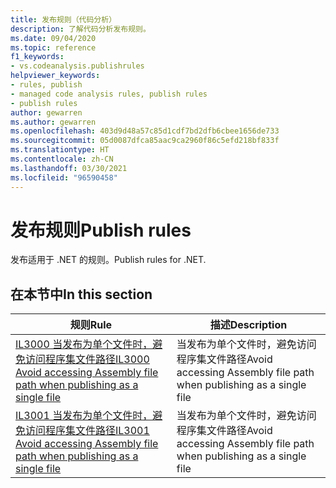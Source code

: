```yaml
---
title: 发布规则（代码分析）
description: 了解代码分析发布规则。
ms.date: 09/04/2020
ms.topic: reference
f1_keywords:
- vs.codeanalysis.publishrules
helpviewer_keywords:
- rules, publish
- managed code analysis rules, publish rules
- publish rules
author: gewarren
ms.author: gewarren
ms.openlocfilehash: 403d9d48a57c85d1cdf7bd2dfb6cbee1656de733
ms.sourcegitcommit: 05d0087dfca85aac9ca2960f86c5efd218bf833f
ms.translationtype: HT
ms.contentlocale: zh-CN
ms.lasthandoff: 03/30/2021
ms.locfileid: "96590458"
---
```

# <a name="publish-rules"></a><span data-ttu-id="9c500-103">发布规则</span><span class="sxs-lookup"><span data-stu-id="9c500-103">Publish rules</span></span>

<span data-ttu-id="9c500-104">发布适用于 .NET 的规则。</span><span class="sxs-lookup"><span data-stu-id="9c500-104">Publish rules for .NET.</span></span>

## <a name="in-this-section"></a><span data-ttu-id="9c500-105">在本节中</span><span class="sxs-lookup"><span data-stu-id="9c500-105">In this section</span></span>

|<span data-ttu-id="9c500-106">规则</span><span class="sxs-lookup"><span data-stu-id="9c500-106">Rule</span></span>|<span data-ttu-id="9c500-107">描述</span><span class="sxs-lookup"><span data-stu-id="9c500-107">Description</span></span>|
|----------|-----------------|
|[<span data-ttu-id="9c500-108">IL3000 当发布为单个文件时，避免访问程序集文件路径</span><span class="sxs-lookup"><span data-stu-id="9c500-108">IL3000 Avoid accessing Assembly file path when publishing as a single file</span></span>](il3000.md)|<span data-ttu-id="9c500-109">当发布为单个文件时，避免访问程序集文件路径</span><span class="sxs-lookup"><span data-stu-id="9c500-109">Avoid accessing Assembly file path when publishing as a single file</span></span>|
|[<span data-ttu-id="9c500-110">IL3001 当发布为单个文件时，避免访问程序集文件路径</span><span class="sxs-lookup"><span data-stu-id="9c500-110">IL3001 Avoid accessing Assembly file path when publishing as a single file</span></span>](il3001.md)|<span data-ttu-id="9c500-111">当发布为单个文件时，避免访问程序集文件路径</span><span class="sxs-lookup"><span data-stu-id="9c500-111">Avoid accessing Assembly file path when publishing as a single file</span></span>|
